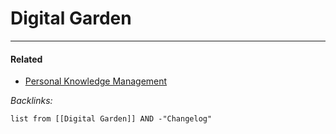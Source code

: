 # Digital Garden

---

#### Related

* [Personal Knowledge Management](../2-Areas/MOCs/Personal%20Knowledge%20Management.md)

*Backlinks:*

````dataview
list from [[Digital Garden]] AND -"Changelog"
````
